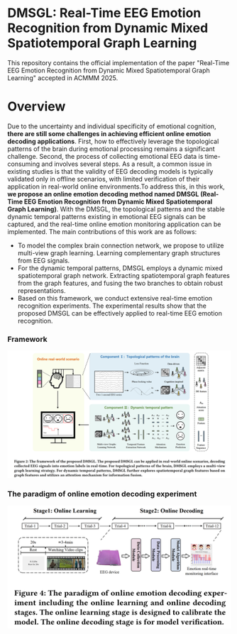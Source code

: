 # DMSGL: Real-Time EEG Emotion Recognition from Dynamic Mixed Spatiotemporal Graph Learning
This repository contains the official implementation of the paper "Real-Time EEG Emotion Recognition from Dynamic Mixed Spatiotemporal Graph Learning" accepted in ACMMM 2025.
# Overview
Due to the uncertainty and individual specificity of emotional cognition, **there are still some challenges in achieving efficient online emotion decoding applications**. First, how to effectively leverage the topological patterns of the brain during emotional processing remains a significant challenge. Second, the process of collecting emotional EEG data is time-consuming and involves several steps. As a result, a common issue in existing studies is that the validity of EEG decoding models is typically validated only in offline scenarios, with limited verification of their application in real-world online environments.To address this, in this work, **we propose an online emotion decoding method named DMSGL (Real-Time EEG Emotion Recognition from Dynamic Mixed Spatiotemporal Graph Learning)**. With the DMSGL, the topological patterns and the stable dynamic temporal patterns existing in emotional EEG signals can be captured, and the real-time online emotion monitoring application can be implemented. The main contributions of this work are as follows:
- To model the complex brain connection network, we propose to utilize multi-view graph learning. Learning complementary graph structures from EEG signals.
- For the dynamic temporal patterns, DMSGL employs a dynamic mixed spatiotemporal graph network. Extracting spatiotemporal graph features from the graph features, and fusing the two branches to obtain robust representations.
- Based on this framework, we conduct extensive real-time emotion recognition experiments. The experimental results show that the proposed DMSGL can be effectively applied to real-time EEG emotion recognition.

### Framework
![The framework of DMSGL](./images/framework.png)

### The paradigm of online emotion decoding experiment
![The framework of DMSGL](./images/paradigm.png)
